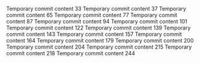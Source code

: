 Temporary commit content 33
Temporary commit content 37
Temporary commit content 65
Temporary commit content 77
Temporary commit content 87
Temporary commit content 94
Temporary commit content 101
Temporary commit content 122
Temporary commit content 139
Temporary commit content 143
Temporary commit content 157
Temporary commit content 164
Temporary commit content 179
Temporary commit content 200
Temporary commit content 204
Temporary commit content 215
Temporary commit content 218
Temporary commit content 244
